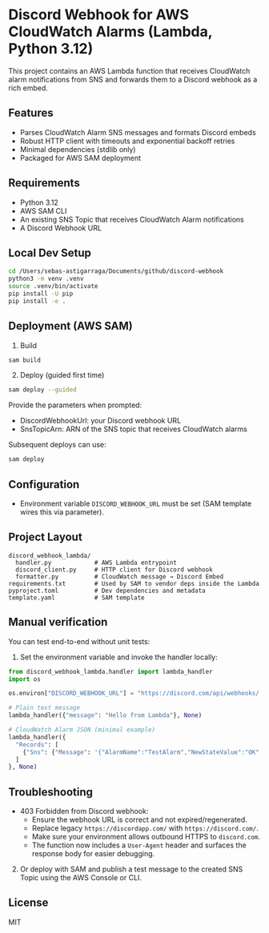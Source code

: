 # Discord Webhook for AWS CloudWatch Alarms (Lambda, Python 3.12)

This project contains an AWS Lambda function that receives CloudWatch alarm notifications from SNS and forwards them to a Discord webhook as a rich embed.

## Features

- Parses CloudWatch Alarm SNS messages and formats Discord embeds
- Robust HTTP client with timeouts and exponential backoff retries
- Minimal dependencies (stdlib only)
- Packaged for AWS SAM deployment

## Requirements

- Python 3.12
- AWS SAM CLI
- An existing SNS Topic that receives CloudWatch Alarm notifications
- A Discord Webhook URL

## Local Dev Setup

```bash
cd /Users/sebas-astigarraga/Documents/github/discord-webhook
python3 -m venv .venv
source .venv/bin/activate
pip install -U pip
pip install -e .
```

## Deployment (AWS SAM)

1. Build

```bash
sam build
```

2. Deploy (guided first time)

```bash
sam deploy --guided
```

Provide the parameters when prompted:

- DiscordWebhookUrl: your Discord webhook URL
- SnsTopicArn: ARN of the SNS topic that receives CloudWatch alarms

Subsequent deploys can use:

```bash
sam deploy
```

## Configuration

- Environment variable `DISCORD_WEBHOOK_URL` must be set (SAM template wires this via parameter).

## Project Layout

```
discord_webhook_lambda/
  handler.py            # AWS Lambda entrypoint
  discord_client.py     # HTTP client for Discord webhook
  formatter.py          # CloudWatch message → Discord Embed
requirements.txt        # Used by SAM to vendor deps inside the Lambda
pyproject.toml          # Dev dependencies and metadata
template.yaml           # SAM template
```

## Manual verification

You can test end-to-end without unit tests:

1. Set the environment variable and invoke the handler locally:

```python
from discord_webhook_lambda.handler import lambda_handler
import os

os.environ["DISCORD_WEBHOOK_URL"] = "https://discord.com/api/webhooks/..."

# Plain text message
lambda_handler({"message": "Hello from Lambda"}, None)

# CloudWatch Alarm JSON (minimal example)
lambda_handler({
  "Records": [
    {"Sns": {"Message": '{"AlarmName":"TestAlarm","NewStateValue":"OK","Region":"us-east-1","StateChangeTime":"2024-01-01T00:00:00Z","NewStateReason":"Example reason"}'}}
  ]
}, None)
```

## Troubleshooting

- 403 Forbidden from Discord webhook:
  - Ensure the webhook URL is correct and not expired/regenerated.
  - Replace legacy `https://discordapp.com/` with `https://discord.com/`.
  - Make sure your environment allows outbound HTTPS to `discord.com`.
  - The function now includes a `User-Agent` header and surfaces the response body for easier debugging.

2. Or deploy with SAM and publish a test message to the created SNS Topic using the AWS Console or CLI.

## License

MIT
